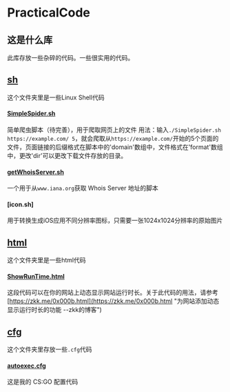 # PracticalCode
## 这是什么库
此库存放一些杂碎的代码。一些很实用的代码。

## [sh](https://github.com/deepwidth/PracticalCode/tree/master/sh "sh")
这个文件夹里是一些Linux Shell代码
#### [SimpleSpider.sh](https://github.com/deepwidth/PracticalCode/blob/master/sh/SimpleSpider.sh "SimpleSpider.sh")
简单爬虫脚本（待完善），用于爬取网页上的文件
用法：输入`./SimpleSpider.sh https://example.com/ 5`，就会爬取从`https://example.com/`开始的5个页面的文件，页面链接的后缀格式在脚本中的'domain'数组中，文件格式在'format'数组中，更改'dir'可以更改下载文件存放的目录。
#### [getWhoisServer.sh](https://github.com/deepwidth/PracticalCode/blob/master/sh/getWhoisServer.sh "getWhoisServer.sh")
一个用于从`www.iana.org`获取 Whois Server 地址的脚本
#### [icon.sh]
用于转换生成iOS应用不同分辨率图标，只需要一张1024x1024分辨率的原始图片

## [html](https://github.com/deepwidth/PracticalCode/tree/master/html "html")
这个文件夹里是一些html代码
#### [ShowRunTime.html](https://github.com/deepwidth/PracticalCode/blob/master/html/ShowRunTime.html "ShowRunTime.html")
这段代码可以在你的网站上动态显示网站运行时长。关于此代码的用法，请参考[https://zkk.me/0x000b.html](https://zkk.me/0x000b.html "为网站添加动态显示运行时长的功能 --zkk的博客")

## [cfg](https://github.com/deepwidth/PracticalCode/blob/master/cfg "cfg")
这个文件夹里存放一些`.cfg`代码
#### [autoexec.cfg](https://github.com/deepwidth/PracticalCode/blob/master/cfg/autoexec.cfg "autoexec.cgf")
这是我的 CS:GO 配置代码

